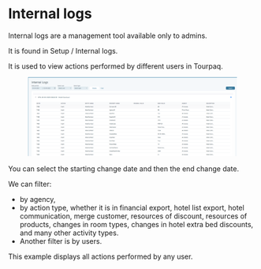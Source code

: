 # Internal logs

Internal logs are a management tool available only to admins.&#x20;

It is found in Setup / Internal logs.&#x20;

It is used to view actions performed by different users in Tourpaq.&#x20;

<figure><img src="../.gitbook/assets/image (26) (1).png" alt=""><figcaption></figcaption></figure>

You can select the starting change date and then the end change date.&#x20;

We can filter:&#x20;

* by agency,
* by action type, whether it is in financial export, hotel list export, hotel communication, merge customer, resources of discount, resources of products, changes in room types, changes in hotel extra bed discounts, and many other activity types.&#x20;
* Another filter is by users.&#x20;

This example displays all actions performed by any user.&#x20;
